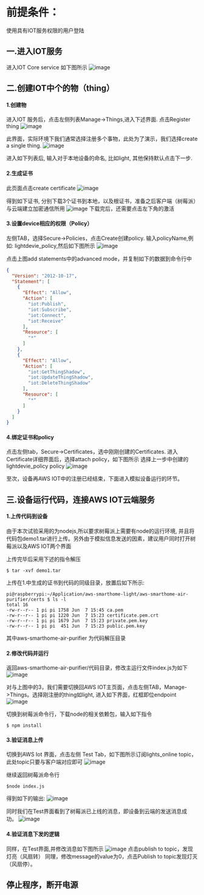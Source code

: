 前提条件：
======
使用具有IOT服务权限的用户登陆


一.进入IOT服务
--------

进入IOT Core service 如下图所示
![image](https://raw.githubusercontent.com/zhenyu-aws-lab/aws-iot-labs/develop/images/lab1/pic1.jpg)


二.创建IOT中个的物（thing）
--------

#### 1.创建物
进入IOT 服务后，点击左侧列表Manage->Things,进入下述界面. 点击Register thing
![image](https://raw.githubusercontent.com/zhenyu-aws-lab/aws-iot-labs/develop/images/lab1/pic2-1.jpg)

此界面，实际环境下我们通常选择注册多个事物，此处为了演示，我们选择create a single thing.
![image](https://raw.githubusercontent.com/zhenyu-aws-lab/aws-iot-labs/develop/images/lab1/pic2-2.jpg)

进入如下列表后, 输入对于本地设备的命名, 比如light, 其他保持默认点击下一步.
 
#### 2.生成证书
此页面点击create certificate
![image](https://raw.githubusercontent.com/zhenyu-aws-lab/aws-iot-labs/develop/images/lab1/pic2-3.jpg)

得到如下证书, 分别下载3个证书到本地，以及根证书，准备之后客户端（树莓派）与云端建立加密通信所用
![image](https://raw.githubusercontent.com/zhenyu-aws-lab/aws-iot-labs/develop/images/lab1/pic3.jpg)
下载完后，还需要点击左下角的激活

#### 3.设置device相应的权限（Policy）
左侧TAB，选择Secure->Policies，点击Create创建policy. 输入policyName,例如: lightdevie_policy,然后如下图所示
![image](https://raw.githubusercontent.com/zhenyu-aws-lab/aws-iot-labs/develop/images/lab1/pic4-0.jpg)

点击上图add statements中的advanced mode，并复制如下的数据到命令行中
```json
{
  "Version": "2012-10-17",
  "Statement": [
    {
      "Effect": "Allow",
      "Action": [
        "iot:Publish",
        "iot:Subscribe",
        "iot:Connect",
        "iot:Receive"
      ],
      "Resource": [
        "*"
      ]
    },
    {
      "Effect": "Allow",
      "Action": [
        "iot:GetThingShadow",
        "iot:UpdateThingShadow",
        "iot:DeleteThingShadow"
      ],
      "Resource": [
        "*"
      ]
    }
  ]
}
```
#### 4.绑定证书和policy
点击左侧tab，Secure->Certificates，选中刚刚创建的Certificates. 进入Certificate详细界面后，选择attach policy，如下图所示
选择上一步中创建的 lightdevie_policy policy
![image](https://raw.githubusercontent.com/zhenyu-aws-lab/aws-iot-labs/develop/images/lab1/pic4.jpg)

至次，设备再AWS IOT中的注册已经结束，下面进入模拟设备运行的环节。

三.设备运行代码，连接AWS IOT云端服务
--------

#### 1.上传代码到设备
由于本次试验采用的为nodejs,所以要求树莓派上需要有node的运行环境, 并且将代码包demo1.tar进行上传。另外由于模拟信息发送的因素，建议用户同时打开树莓派以及AWS IOT两个界面

上传完毕后采用下述的指令解压
```shell
$ tar -xvf demo1.tar
```
上传在1.中生成的证书到代码的同级目录，放置后如下所示:

```shell
pi@raspberrypi:~/Application/aws-smarthome-light/aws-smarthome-air-purifier/certs $ ls -l
total 16
-rw-r--r-- 1 pi pi 1758 Jun  7 15:45 ca.pem
-rw-r--r-- 1 pi pi 1220 Jun  7 15:23 certificate.pem.crt
-rw-r--r-- 1 pi pi 1679 Jun  7 15:23 private.pem.key
-rw-r--r-- 1 pi pi  451 Jun  7 15:23 public.pem.key
```
其中aws-smarthome-air-purifier 为代码解压目录
#### 2.修改代码并运行
返回aws-smarthome-air-purifier/代码目录，修改主运行文件index.js为如下
![image](https://raw.githubusercontent.com/zhenyu-aws-lab/aws-iot-labs/develop/images/lab1/pic5.jpg)

对与上图中的3，我们需要切换回AWS IOT主页面，点击左侧TAB，Manage->Things。选择刚注册的thing如light, 进入如下界面，红框即位endpoint
![image](https://raw.githubusercontent.com/zhenyu-aws-lab/aws-iot-labs/develop/images/lab1/pic6.jpg)

切换到树莓派命令行，下载node的相关依赖包，输入如下指令
```shell
$ npm install
```
#### 3.验证消息上传
切换到AWS Iot 界面，点击左侧 Test Tab，如下图所示订阅lights_online topic，此处topic只要与客户端对应即可
![image](https://raw.githubusercontent.com/zhenyu-aws-lab/aws-iot-labs/develop/images/lab1/pic7.jpg)

继续返回树莓派命令行
```shell
$node index.js
```
得到如下的输出:
![image](https://raw.githubusercontent.com/zhenyu-aws-lab/aws-iot-labs/develop/images/lab1/pic8-0.jpg)

同时我们在Test界面看到了树莓派已上线的消息，即设备到云端的发送消息成功。 
![image](https://raw.githubusercontent.com/zhenyu-aws-lab/aws-iot-labs/develop/images/lab1/pic8.jpg)
#### 4.验证消息下发的逻辑
同样，在Test界面,并修改消息如下图所示
![image](https://raw.githubusercontent.com/zhenyu-aws-lab/aws-iot-labs/develop/images/lab1/pic9.jpg)
点击publish to topic，发现灯亮（风扇转）
同理，修改message的value为0，点击Publish to topic发现灯灭（风扇停）。

停止程序，断开电源
--------
